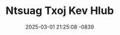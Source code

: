 ---
layout: movie-video-data
date: 2025-03-01 21:25:08 -0839
categories: movie

# Site Attributes
title: "Ntsuag Txoj Kev Hlub"
permalink: "/movie/Ntsuag_Txoj_Kev_Hlub"

# Movie Attributes
synopsis: ""
producer: "Star Action Video"
director: ""
writer: ""
video_link: "https://youtu.be/9WC0oohqEVw?si=oI9-HfdSrbVMNjtB"
genre: ""
year: ""
release_type: "VHS"
storage: "Center for Hmong Studies"
thumbnail: "/assets/images/movie_thumbnails/Ntsuag Txoj Kev Hlub.jpeg"
publishing_company: "Star Action Video"

# Sequels + Parts
base_movie: ""
total_parts: 0
sequel: ""

# Movie Cast
cast:
#VALUE!
---